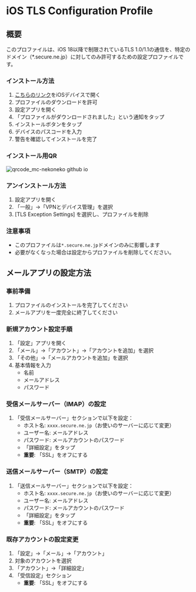 # iOS TLS Configuration Profile

## 概要

このプロファイルは、iOS 18以降で制限されているTLS 1.0/1.1の通信を、特定のドメイン（*.secure.ne.jp）に対してのみ許可するための設定プロファイルです。

### インストール方法

1. [こちらのリンク](https://mc-nekoneko.github.io/cpi-mail/cpi-mail-profile.mobileconfig)をiOSデバイスで開く
2. プロファイルのダウンロードを許可
3. 設定アプリを開く
4. 「プロファイルがダウンロードされました」という通知をタップ
5. インストールボタンをタップ
6. デバイスのパスコードを入力
7. 警告を確認してインストールを完了

### インストール用QR
![qrcode_mc-nekoneko github io](https://github.com/user-attachments/assets/0266d0ee-eda9-4246-8f6c-7b613dc21ef4)

### アンインストール方法

1. 設定アプリを開く
2. 「一般」→「VPNとデバイス管理」を選択
3. [TLS Exception Settings] を選択し、プロファイルを削除

### 注意事項
- このプロファイルは`*.secure.ne.jp`ドメインのみに影響します
- 必要がなくなった場合は設定からプロファイルを削除してください。

## メールアプリの設定方法

### 事前準備
1. プロファイルのインストールを完了してください
2. メールアプリを一度完全に終了してください

### 新規アカウント設定手順
1. 「設定」アプリを開く
2. 「メール」→「アカウント」→「アカウントを追加」を選択
3. 「その他」→「メールアカウントを追加」を選択
4. 基本情報を入力
   - 名前
   - メールアドレス
   - パスワード

### 受信メールサーバー（IMAP）の設定
1. 「受信メールサーバー」セクションで以下を設定：
   - ホスト名: `xxxx.secure.ne.jp`（お使いのサーバーに応じて変更）
   - ユーザー名: メールアドレス
   - パスワード: メールアカウントのパスワード
   - 「詳細設定」をタップ
   - **重要**: 「SSL」をオフにする

### 送信メールサーバー（SMTP）の設定
1. 「送信メールサーバー」セクションで以下を設定：
   - ホスト名: `xxxx.secure.ne.jp`（お使いのサーバーに応じて変更）
   - ユーザー名: メールアドレス
   - パスワード: メールアカウントのパスワード
   - 「詳細設定」をタップ
   - **重要**: 「SSL」をオフにする

### 既存アカウントの設定変更
1. 「設定」→「メール」→「アカウント」
2. 対象のアカウントを選択
3. 「アカウント」→「詳細設定」
4. 「受信設定」セクション
   - **重要**: 「SSL」をオフにする

